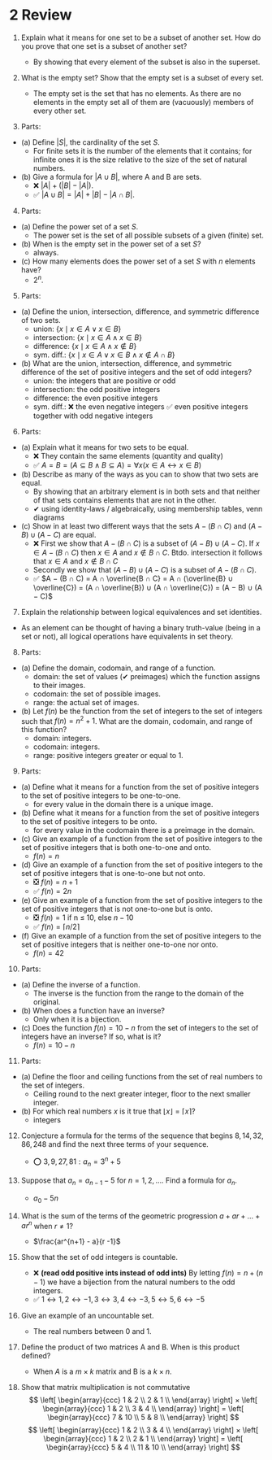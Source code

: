 # 2 Review

1. Explain what it means for one set to be a subset of another set. How do you prove that one set is a subset of another set?
   - By showing that  every element of the subset is also in the superset.

2. What is the empty set? Show that the empty set is a subset of every set.
   - The empty set is the set that has no elements. As there are no elements in the empty set all of them are (vacuously) members of every other set.

3. Parts:
- (a) Define $|S|$, the cardinality of the set $S$.
  - For finite sets it is the number of the elements that it contains; for infinite ones it is the size relative to the size of the set of natural numbers.
- (b) Give a formula for $|A ∪ B|$, where A and B are sets.
  - ❌ $|A| + (|B| - |A|)$.
  - ✅ $|A ∪ B| = |A| + |B| − |A ∩ B|$.

4. Parts:
- (a) Define the power set of a set $S$.
  - The power set is the set of all possible subsets of a given (finite) set.
- (b) When is the empty set in the power set of a set $S$?
  - always.
- (c) How many elements does the power set of a set $S$ with $n$ elements have?
  - $2^n$.

5. Parts:
- (a) Define the union, intersection, difference, and symmetric difference of two sets.
  - union: $\{x \mid x ∈ A ∨ x ∈ B\}$
  - intersection: $\{x \mid x ∈ A ∧ x ∈ B\}$
  - difference: $\{x \mid x ∈ A ∧ x ∉ B\}$
  - sym. diff.: $\{x \mid x ∈ A ∨ x ∈ B ∧ x ∉ A ∩ B\}$
- (b) What are the union, intersection, difference, and symmetric difference of the set of positive integers and the set of odd integers?
  - union: the integers that are positive or odd
  - intersection: the odd positive integers
  - difference: the even positive integers
  - sym. diff.: ❌ the even negative integers ✅ even positive integers together with odd negative integers

6. Parts:
- (a) Explain what it means for two sets to be equal.
  - ❌ They contain the same elements (quantity and quality)
  - ✅ $A = B =(A ⊆ B ∧ B ⊆ A)= ∀x(x ∈ A ↔ x ∈ B)$
- (b) Describe as many of the ways as you can to show that two sets are equal.
  - By showing that an arbitrary element is in both sets and that neither of that sets contains elements that are not in the other.
  - ✔ using identity-laws / algebraically, using membership tables, venn diagrams
- (c) Show in at least two different ways that the sets $A − (B ∩ C)$ and $(A − B) ∪ (A − C)$ are equal.
  - ❌ First we show that $A − (B ∩ C)$ is a subset of $(A − B) ∪ (A − C)$. If $x ∈ A − (B ∩ C)$ then $x ∈ A$ and $x ∉ B ∩ C$. Btdo. intersection it follows that $x ∈ A$ and $x ∉ B ∩ C$
  - Secondly we show that $(A − B) ∪ (A − C)$ is a subset of $A − (B ∩ C)$.
  - ✅ $A − (B ∩ C) = A ∩ \overline{B ∩ C} = A ∩ (\overline{B} ∪ \overline{C}) = (A ∩ \overline{B}) ∪ (A ∩ \overline{C}) = (A − B) ∪ (A − C)$

7. Explain the relationship between logical equivalences and set identities.
- As an element can be thought of having a binary truth-value (being in a set or not), all logical operations have equivalents in set theory.

8. Parts:
- (a) Define the domain, codomain, and range of a function.
  - domain: the set of values (✔ preimages) which the function assigns to their images.
  - codomain: the set of possible images.
  - range: the actual set of images.
- (b) Let $f (n)$ be the function from the set of integers to the set of integers such that $f (n) = n^2 + 1$. What are the domain, codomain, and range of this function?
  - domain: integers.
  - codomain: integers.
  - range: positive integers greater or equal to 1.

9. Parts:
- (a) Define what it means for a function from the set of positive integers to the set of positive integers to be one-to-one.
  - for every value in the domain there is a unique image.
- (b) Define what it means for a function from the set of positive integers to the set of positive integers to be onto.
  - for every value in the codomain there is a preimage in the domain.
- (c) Give an example of a function from the set of positive integers to the set of positive integers that is both one-to-one and onto.
  - $f(n) = n$
- (d) Give an example of a function from the set of positive integers to the set of positive integers that is one-to-one but not onto.
  - ❎ $f(n) = n + 1$
  - ✅ $f(n) = 2n$
- (e) Give an example of a function from the set of positive integers to the set of positive integers that is not one-to-one but is onto.
  - ❎ $f(n) = 1 \text{ if n ≤ 10, else } n - 10$
  - ✅ $f(n) = ⌈n/2⌉$
- (f) Give an example of a function from the set of positive integers to the set of positive integers that is neither one-to-one nor onto.
  - $f(n) = 42$

10. Parts:
- (a) Define the inverse of a function.
  - The inverse is the function from the range to the domain of the original.
- (b) When does a function have an inverse?
  - Only when it is a bijection.
- (c) Does the function $f(n) = 10 − n$ from the set of integers to the set of integers have an inverse? If so, what is it?
  - $f(n) = 10 - n$

11. Parts:
- (a) Define the floor and ceiling functions from the set of real numbers to the set of integers.
  - Ceiling round to the next greater integer, floor to the next smaller integer.
- (b) For which real numbers $x$ is it true that $⌊x⌋ = ⌈x⌉$?
  - integers

12. Conjecture a formula for the terms of the sequence that begins $8, 14, 32, 86, 248$ and find the next three terms of your sequence.
    - ⭕ $3, 9, 27, 81: a_n = 3^n + 5$

13. Suppose that $a_n = a_{n−1} − 5$ for $n = 1, 2, \dots$. Find a formula for $a_n$.
    - $a_0 - 5n$

14. What is the sum of the terms of the geometric progression $a + ar + \dots + ar^n$ when $r ≠ 1$?
    - $\frac{ar^{n+1} - a}{r  -1}$

15. Show that the set of odd integers is countable.
    - ❌ **(read odd positive ints instead of odd ints)** By letting $f(n) = n + (n - 1)$ we have a bijection from the natural numbers to the odd integers.
    - ✅ $1 ↔ 1, 2 ↔ -1, 3 ↔ 3, 4 ↔ -3, 5 ↔ 5, 6 ↔ -5$

16. Give an example of an uncountable set.
    - The real numbers between 0 and 1.

17. Define the product of two matrices A and B. When is this product defined?
    - When $A$ is a $m × k$ matrix and B is a $k × n$.

18. Show that matrix multiplication is not commutative
    $$
    \left[ \begin{array}{ccc}
    1 & 2 \\
    2 & 1 \\
    \end{array} \right]
    × \left[ \begin{array}{ccc}
    1 & 2 \\
    3 & 4 \\
    \end{array} \right]
    = \left[ \begin{array}{ccc}
    7 & 10 \\
    5 & 8 \\
    \end{array} \right]
    $$
    $$
    \left[ \begin{array}{ccc}
    1 & 2 \\
    3 & 4 \\
    \end{array} \right]
    × \left[ \begin{array}{ccc}
    1 & 2 \\
    2 & 1 \\
    \end{array} \right]
    = \left[ \begin{array}{ccc}
    5 & 4 \\
    11 & 10 \\
    \end{array} \right]
    $$

